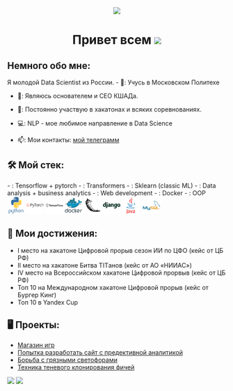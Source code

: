 
<div id="header" align="center">
  <img src="https://media.giphy.com/media/M9gbBd9nbDrOTu1Mqx/giphy.gif" width="100"/>
      <h1>
         Привет всем
        <img src="https://media.giphy.com/media/hvRJCLFzcasrR4ia7z/giphy.gif" width="30px"/>
      </h1>
</div>
<h2>Немного обо мне:</h2>
Я молодой Data Scientist из России.
- 🔬: Учусь в Московском Политехе

- 🏫: Являюсь основателем и CEO КШАДа.

- 🥳: Постоянно участвую в хакатонах и всяких соревнованиях.

- 💻: NLP - мое любимое направление в Data Science

- 📫: Мои контакты: <a href='https://t.me/ismarshev'>мой телеграмм</a>
<h2>🛠️ Мой стек:</h2>
- : Tensorflow + pytorch
- : Transformers
- : Sklearn (classic ML)
- : Data analysis + business analytics
- : Web development 
- : Docker
- : OOP
<div>
  <img src="https://github.com/devicons/devicon/blob/master/icons/python/python-original-wordmark.svg" title="Python" **alt="Python" width="40" height="40"/>
  <img src="https://github.com/devicons/devicon/blob/master/icons/pytorch/pytorch-original-wordmark.svg" title="PyTorch" **alt="PyTorch" width="40" height="40"/>
  <img src="https://github.com/devicons/devicon/blob/master/icons/tensorflow/tensorflow-line-wordmark.svg" title="TF" **alt="TF" width="40" height="40"/>
  <img src="https://github.com/devicons/devicon/blob/master/icons/docker/docker-original-wordmark.svg" title="Docker" **alt="Docker" width="40" height="40"/>
  <img src="https://github.com/devicons/devicon/blob/master/icons/flask/flask-original.svg" title="Flask" **alt="Flask" width="40" height="40"/>
  <img src="https://github.com/devicons/devicon/blob/master/icons/django/django-plain-wordmark.svg" title="Django" **alt="Django" width="40" height="40"/>
  <img src="https://github.com/devicons/devicon/blob/master/icons/java/java-original-wordmark.svg" title="Java" alt="Java" width="40" height="40"/>&nbsp;
  <img src="https://github.com/devicons/devicon/blob/master/icons/mysql/mysql-original-wordmark.svg" title="MySQL"  alt="MySQL" width="40" height="40"/>&nbsp;
</div>
<h2>🥇 Мои достижения:</h2>
<ul>
      <li>I место на хакатоне Цифровой прорыв сезон ИИ по ЦФО (кейс от ЦБ РФ)</li>
      <li>II место на хакатоне Битва ТITанов (кейс от АО «НИИАС»)</li>
      <li>IV место на Всероссийском хакатоне Цифровой прорвыв (кейс от ЦБ РФ)</li>
      <li>Топ 10 на Международном хакатоне Цифровой прорыв (кейс от Бургер Кинг)</li>
      <li>Топ 10 в Yandex Cup</li>
</ul>
<h2>🖥️ Проекты:</h2>
<ul>
      <li><a href='https://github.com/IsMarshev/GameShop'>Магазин игр</a></li>
      <li><a href='https://github.com/IsMarshev/Case-CB-RF'>Попытка разработать сайт с предективной аналитикой</a></li>
      <li><a href='https://github.com/IsMarshev/Case-RZD-Battle-of-Titans'>Борьба с грязными светофорами</a></li>
      <li><a href='https://github.com/IsMarshev/Hackaton_command_MLC'>Техника теневого клонирования фичей</a></li>
</ul>
<img src="https://github-readme-stats.vercel.app/api?username=IsMarshev">
<img src = "https://github-readme-stats.vercel.app/api/top-langs/?username=IsMarshev&layout=compact">
<!--
**IsMarshev/IsMarshev** is a ✨ _special_ ✨ repository because its `README.md` (this file) appears on your GitHub profile.

Here are some ideas to get you started:

- 🔭 I’m currently working on ...
- 🌱 I’m currently learning ...
- 👯 I’m looking to collaborate on ...
- 🤔 I’m looking for help with ...
- 💬 Ask me about ...
- 📫 How to reach me: ...
- 😄 Pronouns: ...
- ⚡ Fun fact: ...
-->
